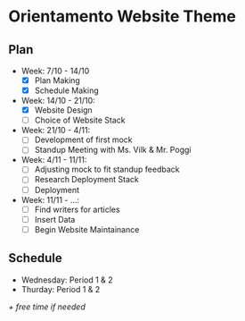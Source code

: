 # Orientamento Website Theme

## Plan

- Week: 7/10 - 14/10
  - [x] Plan Making
  - [x] Schedule Making
- Week: 14/10 - 21/10:
  - [x] Website Design
  - [ ] Choice of Website Stack
- Week: 21/10 - 4/11:
  - [ ] Development of first mock
  - [ ] Standup Meeting with Ms. Vilk & Mr. Poggi
- Week: 4/11 - 11/11:
  - [ ] Adjusting mock to fit standup feedback
  - [ ] Research Deployment Stack
  - [ ] Deployment
- Week: 11/11 - ...:
  - [ ] Find writers for articles
  - [ ] Insert Data
  - [ ] Begin Website Maintainance

## Schedule

- Wednesday: Period 1 & 2
- Thurday: Period 1 & 2

_+ free time if needed_
